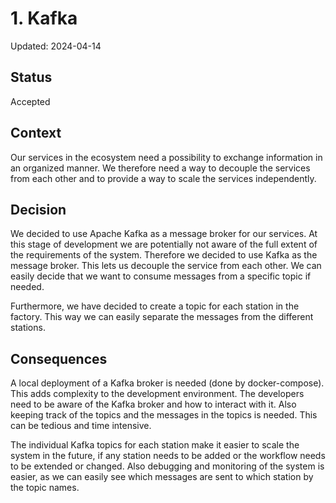 # 1. Kafka

Updated: 2024-04-14

## Status

Accepted

## Context

Our services in the ecosystem need a possibility to exchange information in an organized manner.
We therefore need a way to decouple the services from each other and to provide a way to scale the services
independently.

## Decision

We decided to use Apache Kafka as a message broker for our services. At this stage of development we are
potentially not aware of the full extent of the requirements of the system. Therefore we decided to use
Kafka as the message broker. This lets us decouple the service from each other. We can easily decide that we
want to consume messages from a specific topic if needed.

Furthermore, we have decided to create a topic for each station in the factory. This way we can easily
separate the messages from the different stations.

## Consequences

A local deployment of a Kafka broker is needed (done by docker-compose). This adds complexity to the
development environment. The developers need to be aware of the Kafka broker and how to interact with it.
Also keeping track of the topics and the messages in the topics is needed. This can be tedious and time
intensive.

The individual Kafka topics for each station make it easier to scale the system in the future,
if any station needs to be added or the workflow needs to be extended or changed. Also debugging and
monitoring of the system is easier, as we can easily see which messages are sent to which station
by the topic names.
